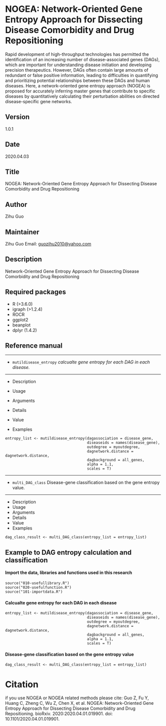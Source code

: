 # NOGEA: Network-Oriented Gene Entropy Approach for Dissecting Disease Comorbidity and Drug Repositioning
Rapid development of high-throughput technologies has permitted the identification of an increasing number of disease-associated genes (DAGs), which are important for understanding disease initiation and developing precision therapeutics. However, DAGs often contain large amounts of redundant or false positive information, leading to difficulties in quantifying and prioritizing potential relationships between these DAGs and human diseases. Here, a network-oriented gene entropy approach (NOGEA) is proposed for accurately inferring master genes that contribute to specific diseases by quantitatively calculating their perturbation abilities on directed disease-specific gene networks. 

## Version
1.0.1

## Date 
2020.04.03

## Title
NOGEA: Network-Oriented Gene Entropy Approach for Dissecting Disease Comorbidity and Drug Repositioning

## Author
Zihu Guo

## Maintainer
Zihu Guo 
Email: <guozihu2010@yahoo.com>

## Description
Network-Oriented Gene Entropy Approach for Dissecting Disease Comorbidity and Drug Repositioning

## Required packages
- R (>3.6.0)
- igraph (>1.2.4)
- ROCR 
- ggplot2
- beanplot
- dplyr (1.4.2)

## Reference manual
------------------------------------------------------------------------------
* `mutildisease_entropy` *calcualte gene entropy for each DAG in each disease.* 

------------------------------------------------------------------------------
*  Description

*  Usage

*  Arguments

*  Details

*  Value

*  Examples
```
entropy_list <- mutildisease_entropy(dagassociation = disease_gene,
                                     diseaseids = names(disease_gene),
                                     outdegree = myoutdegree,
                                     dagnetwork.distance = dagnetwork.distance,
                                     dagbackground = all_genes,
                                     alpha = 1.1,
                                     scales = T)
```



------------------------------------------------------------------------------
* `multi_DAG_class` Disease-gene classification based on the gene entropy value. 

------------------------------------------------------------------------------
 *  Description 
* Usage 
 * Arguments 
* Details 
 *  Value 
*  Examples  
```
dag_class_result <- multi_DAG_class(entropy_list = entropy_list)
``` 


## Example to DAG entropy calculation and classification
#### Import the data, libraries and functions used in this research
```
source("010-usefullibrary.R")
source("020-usefulfunction.R")
source("101-importdata.R")
```

#### Calcualte gene entropy for each DAG in each disease
```
entropy_list <- mutildisease_entropy(dagassociation = disease_gene,
                                     diseaseids = names(disease_gene),
                                     outdegree = myoutdegree,
                                     dagnetwork.distance = dagnetwork.distance,
                                     dagbackground = all_genes,
                                     alpha = 1.1,
                                     scales = T)
```

#### Disease-gene classification based on the gene entropy value

```
dag_class_result <- multi_DAG_class(entropy_list = entropy_list)
```

# Citation
if you use NOGEA or NOGEA related methods please cite:
Guo Z, Fu Y, Huang C, Zheng C, Wu Z, Chen X, et al. NOGEA: Network-Oriented Gene Entropy Approach for Dissecting Disease Comorbidity and Drug Repositioning. bioRxiv. 2020:2020.04.01.019901. doi: 10.1101/2020.04.01.019901.
